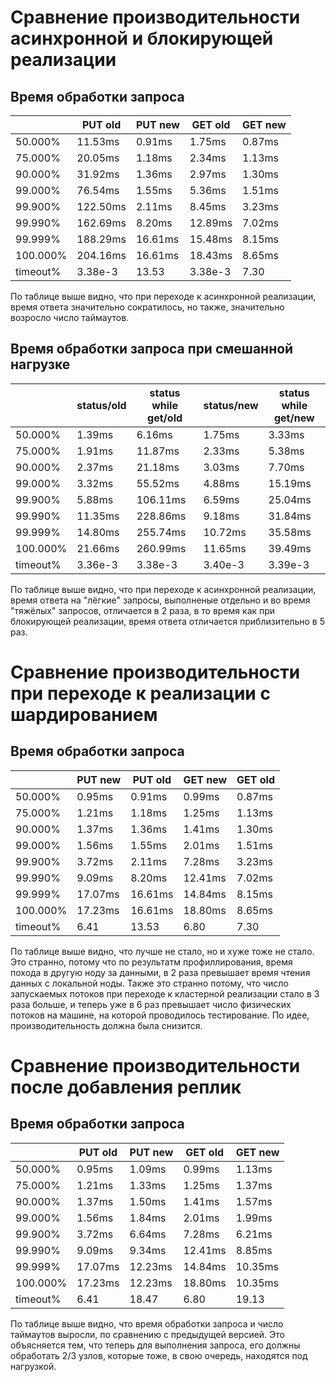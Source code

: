 # Сравнение производительности асинхронной и блокирующей реализации

## Время обработки запроса

|          | PUT old         | PUT new        | GET old        | GET new         |
|----------|---------        |---------       |---------       |---------        |
| 50.000%  |    11.53ms      |     0.91ms     |    1.75ms      |       0.87ms    |
| 75.000%  |    20.05ms      |     1.18ms     |    2.34ms      |       1.13ms    |
| 90.000%  |    31.92ms      |     1.36ms     |    2.97ms      |       1.30ms    |
| 99.000%  |    76.54ms      |     1.55ms     |    5.36ms      |       1.51ms    |
| 99.900%  |   122.50ms      |     2.11ms     |    8.45ms      |       3.23ms    |
| 99.990%  |   162.69ms      |     8.20ms     |   12.89ms      |       7.02ms    |
| 99.999%  |   188.29ms      |    16.61ms     |   15.48ms      |       8.15ms    |
| 100.000% |   204.16ms      |    16.61ms     |   18.43ms      |       8.65ms    |
| timeout% |   3.38e-3       |       13.53    |    3.38e-3     |       7.30      |

По таблице выше видно, что при переходе к асинхронной реализации, время ответа значительно 
сократилось, но также, значительно возросло число таймаутов. 

## Время обработки запроса при смешанной нагрузке
            
|          | status/old | status while get/old | status/new | status while get/new |
|----------|---------   |---------             |---------   |---------             |
| 50.000%  |   1.39ms   |    6.16ms            |   1.75ms   |     3.33ms           |
| 75.000%  |   1.91ms   |   11.87ms            |   2.33ms   |     5.38ms           |
| 90.000%  |   2.37ms   |   21.18ms            |   3.03ms   |     7.70ms           |
| 99.000%  |   3.32ms   |   55.52ms            |   4.88ms   |    15.19ms           |
| 99.900%  |   5.88ms   |  106.11ms            |   6.59ms   |    25.04ms           |
| 99.990%  |  11.35ms   |  228.86ms            |   9.18ms   |    31.84ms           |
| 99.999%  |  14.80ms   | 255.74ms             |  10.72ms   |    35.58ms           |
| 100.000% |  21.66ms   | 260.99ms             |  11.65ms   |    39.49ms           |
| timeout% |  3.36e-3   |   3.38e-3            |  3.40e-3   |    3.39e-3           |

По таблице выше видно, что при переходе к асинхронной реализации, время ответа на
"лёгкие" запросы, выполненые отдельно и во время "тяжёлых" запросов, отличается
в 2 раза, в то время как  при блокирующей реализации, время ответа отличается приблизительно в 5 раз.

 

# Сравнение производительности при переходе к реализации с шардированием

## Время обработки запроса

|          | PUT new         | PUT old        | GET new        | GET old         |
|----------|---------        |---------       |---------       |---------        |
| 50.000%  |    0.95ms       |     0.91ms     |    0.99ms      |       0.87ms    |
| 75.000%  |    1.21ms       |     1.18ms     |    1.25ms      |       1.13ms    |
| 90.000%  |    1.37ms       |     1.36ms     |    1.41ms      |       1.30ms    |
| 99.000%  |    1.56ms       |     1.55ms     |    2.01ms      |       1.51ms    |
| 99.900%  |    3.72ms       |     2.11ms     |    7.28ms      |       3.23ms    |
| 99.990%  |    9.09ms       |     8.20ms     |   12.41ms      |       7.02ms    |
| 99.999%  |   17.07ms       |    16.61ms     |   14.84ms      |       8.15ms    |
| 100.000% |   17.23ms       |    16.61ms     |   18.80ms      |       8.65ms    |
| timeout% |     6.41        |       13.53    |    6.80        |       7.30      |

По таблице выше видно, что лучше не стало, но и хуже тоже не стало.
Это странно, потому что по результатм профиллирования, время похода в другую ноду
за данными, в 2 раза превышает время чтения данных с локальной ноды.
Также это странно потому, что число запускаемых потоков при переходе к кластерной реализации
стало в 3 раза больше, и теперь уже в 6 раз превышает число физических потоков
на машине, на которой проводилось тестирование. По идее, производительность должна
была снизится.  

# Сравнение производительности после добавления реплик

## Время обработки запроса

|          | PUT old         | PUT new        | GET old        | GET new         |
|----------|---------        |---------       |---------       |---------        |
| 50.000%  |    0.95ms       |      1.09ms    |    0.99ms      |      1.13ms     |
| 75.000%  |    1.21ms       |      1.33ms    |    1.25ms      |      1.37ms     |
| 90.000%  |    1.37ms       |      1.50ms    |    1.41ms      |      1.57ms     |
| 99.000%  |    1.56ms       |      1.84ms    |    2.01ms      |      1.99ms     |
| 99.900%  |    3.72ms       |      6.64ms    |    7.28ms      |      6.21ms     |
| 99.990%  |    9.09ms       |      9.34ms    |   12.41ms      |      8.85ms     |
| 99.999%  |   17.07ms       |     12.23ms    |   14.84ms      |      10.35ms    |
| 100.000% |   17.23ms       |     12.23ms    |   18.80ms      |      10.35ms    |
| timeout% |     6.41        |     18.47      |    6.80        |     19.13       |
 
По таблице выше видно, что время обработки запроса и число таймаутов выросли, по сравнению с предыдущей версией.
Это объясняется тем, что теперь для выполнения запроса, его должны обработать 2/3 узлов,
которые тоже, в свою очередь, находятся под нагрузкой.   

